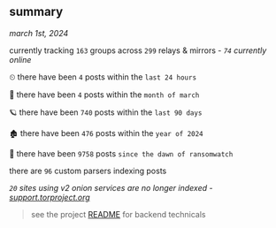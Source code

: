 
## summary
_march 1st, 2024_

currently tracking `163` groups across `299` relays & mirrors - _`74` currently online_

⏲ there have been `4` posts within the `last 24 hours`

🦈 there have been `4` posts within the `month of march`

🪐 there have been `740` posts within the `last 90 days`

🏚 there have been `476` posts within the `year of 2024`

🦕 there have been `9758` posts `since the dawn of ransomwatch`

there are `96` custom parsers indexing posts

_`20` sites using v2 onion services are no longer indexed - [support.torproject.org](https://support.torproject.org/onionservices/v2-deprecation/)_

> see the project [README](https://github.com/joshhighet/ransomwatch#ransomwatch--) for backend technicals
